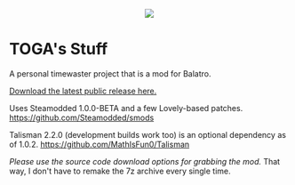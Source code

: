 <p align="center">
  <img src="https://files.catbox.moe/vo9000.png">
</p>

# TOGA's Stuff
A personal timewaster project that is a mod for Balatro.

[Download the latest public release here.](https://github.com/TheOneGoofAli/TOGAPackBalatro/archive/refs/heads/main.zip)

Uses Steamodded 1.0.0-BETA and a few Lovely-based patches.
https://github.com/Steamodded/smods

Talisman 2.2.0 (development builds work too) is an optional dependency as of 1.0.2.
https://github.com/MathIsFun0/Talisman

_Please use the source code download options for grabbing the mod._ That way, I don't have to remake the 7z archive every single time.
